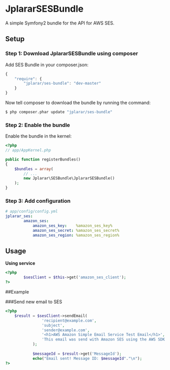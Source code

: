 # JplararSESBundle
A simple Symfony2 bundle for the API for AWS SES.

## Setup

### Step 1: Download JplararSESBundle using composer

Add SES Bundle in your composer.json:

```js
{
    "require": {
        "jplarar/ses-bundle": "dev-master"
    }
}
```

Now tell composer to download the bundle by running the command:

``` bash
$ php composer.phar update "jplarar/ses-bundle"
```


### Step 2: Enable the bundle

Enable the bundle in the kernel:

``` php
<?php
// app/AppKernel.php

public function registerBundles()
{
    $bundles = array(
        // ...
        new Jplarar\SESBundle\JplararSESBundle()
    );
}
```

### Step 3: Add configuration

``` yml
# app/config/config.yml
jplarar_ses:
        amazon_ses:
            amazon_ses_key:    %amazon_ses_key%
            amazon_ses_secret: %amazon_ses_secret%
            amazon_ses_region: %amazon_ses_region%
```

## Usage

**Using service**

``` php
<?php
        $sesClient = $this->get('amazon_ses_client');
?>
```

##Example

###Send new email to SES
``` php
<?php 
    $result = $sesClient->sendEmail(
                'recipient@example.com', 
                'subject', 
                'sender@example.com', 
                '<h1>AWS Amazon Simple Email Service Test Email</h1>',
                'This email was send with Amazon SES using the AWS SDK for Symfony.'
            );
            
            $messageId = $result->get('MessageId');
            echo("Email sent! Message ID: $messageId"."\n");
?>
```

